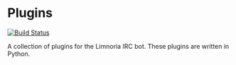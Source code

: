 # Plugins

[![Build Status](https://travis-ci.org/Alcheri/Plugins.svg?branch=master)](https://travis-ci.org/Alcheri/Plugins)

A collection of plugins for the Limnoria IRC bot.
These plugins are written in Python.

